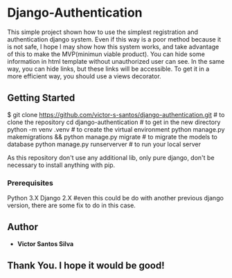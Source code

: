 # Django-Authentication
This simple project shown how to use the simplest registration and authentication django system. Even if this way is a poor method because it is not safe, I hope I may show how this system works, and take advantage of this to make the MVP(minimun viable product). You can hide some information in html template without unauthorized user can see. In the same way, you can hide links, but these links will be accessible. To get it in a more efficient way, you should use a views decorator. 

## Getting Started
$ git clone https://github.com/victor-s-santos/django-authentication.git # to clone the repository
cd django-authentication # to get in the new directory
python -m venv .venv # to create the virtual environment
python manage.py makemigrations && python manage.py migrate # to migrate the models to database
python manage.py runserverver # to run your local server

As this repository don't use any additional lib, only pure django, don't be necessary to install anything with pip.

### Prerequisites
Python 3.X
Django 2.X #even this could be do with another previous django version, there are some fix to do in this case.

## Author
* **Victor Santos Silva** 

## Thank You. I hope it would be good!